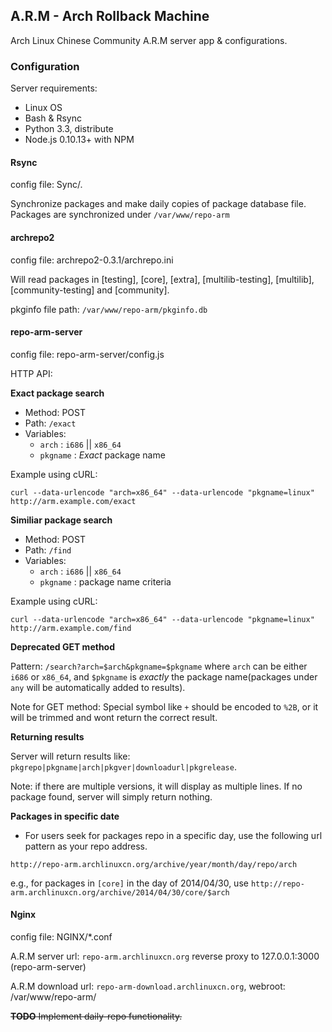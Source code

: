 ## A.R.M - Arch Rollback Machine
Arch Linux Chinese Community A.R.M server app & configurations.

### Configuration

Server requirements:

* Linux OS
* Bash & Rsync
* Python 3.3, distribute
* Node.js 0.10.13+ with NPM

#### Rsync

config file: Sync/.

Synchronize packages and make daily copies of package database file.
Packages are synchronized under `/var/www/repo-arm`

#### archrepo2

config file: archrepo2-0.3.1/archrepo.ini

Will read packages in [testing], [core], [extra], [multilib-testing], [multilib], [community-testing] and [community].

pkginfo file path: `/var/www/repo-arm/pkginfo.db`

#### repo-arm-server

config file: repo-arm-server/config.js

HTTP API:

**Exact package search**

* Method: POST
* Path: `/exact`
* Variables:
    - `arch` : `i686` || `x86_64`
    - `pkgname` : _Exact_ package name

Example using cURL:

`curl --data-urlencode "arch=x86_64" --data-urlencode "pkgname=linux" http://arm.example.com/exact`

**Similiar package search**

* Method: POST
* Path: `/find`
* Variables:
    - `arch` : `i686` || `x86_64`
    - `pkgname` : package name criteria

Example using cURL:

`curl --data-urlencode "arch=x86_64" --data-urlencode "pkgname=linux" http://arm.example.com/find`

**Deprecated GET method**

Pattern: `/search?arch=$arch&pkgname=$pkgname`
where `arch` can be either `i686` or `x86_64`, and `$pkgname` is _exactly_ the package name(packages under `any` will be automatically added to results).

Note for GET method: Special symbol like `+` should be encoded to `%2B`, or it will be trimmed and wont return the correct result.

**Returning results**

Server will return results like:
`pkgrepo|pkgname|arch|pkgver|downloadurl|pkgrelease`. 

Note: if there are multiple versions, it will display as multiple lines. If no package found, server will simply return nothing.

**Packages in specific date**

* For users seek for packages repo in a specific day, use the following url pattern as your repo address.

`http://repo-arm.archlinuxcn.org/archive/year/month/day/repo/arch`

e.g., for packages in `[core]` in the day of 2014/04/30, use `http://repo-arm.archlinuxcn.org/archive/2014/04/30/core/$arch`


#### Nginx

config file: NGINX/*.conf

A.R.M server url: `repo-arm.archlinuxcn.org` reverse proxy to 127.0.0.1:3000 (repo-arm-server)

A.R.M download url: `repo-arm-download.archlinuxcn.org`, webroot: /var/www/repo-arm/

~~**TODO** Implement daily-repo functionality.~~



